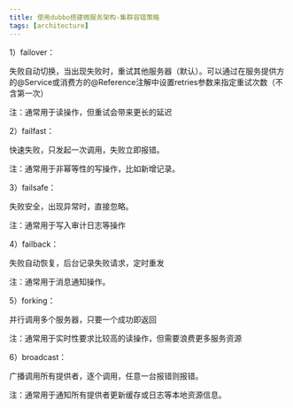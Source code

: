 ```yaml
---
title: 使用dubbo搭建微服务架构-集群容错策略
tags: [architecture]
---
```


1）failover：

失败自动切换，当出现失败时，重试其他服务器（默认）。可以通过在服务提供方的@Service或消费方的@Reference注解中设置retries参数来指定重试次数（不含第一次）

注：通常用于读操作，但重试会带来更长的延迟

2）failfast：

快速失败，只发起一次调用，失败立即报错。

注：通常用于非幂等性的写操作，比如新增记录。

3）failsafe：

失败安全，出现异常时，直接忽略。

注：通常用于写入审计日志等操作

4）failback：

失败自动恢复，后台记录失败请求，定时重发

注：通常用于消息通知操作。

5）forking：

并行调用多个服务器，只要一个成功即返回

注：通常用于实时性要求比较高的读操作，但需要浪费更多服务资源

6）broadcast：

广播调用所有提供者，逐个调用，任意一台报错则报错。

注：通常用于通知所有提供者更新缓存或日志等本地资源信息。